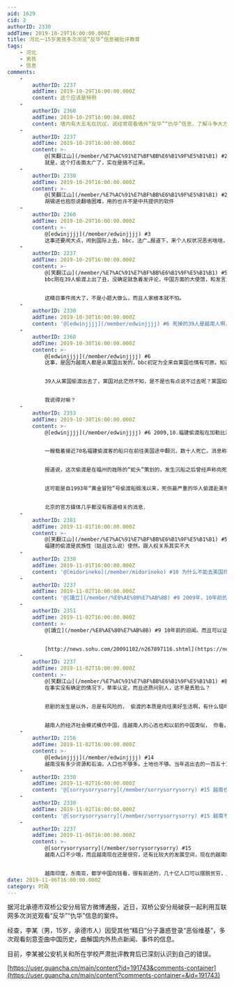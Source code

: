 ```yaml
---
aid: 1629
cid: 2
authorID: 2330
addTime: 2019-10-29T16:00:00.000Z
title: 河北一15岁男孩多次浏览“反华”信息被批评教育
tags:
    - 河北
    - 男孩
    - 信息
comments:
    -
        authorID: 2237
        addTime: 2019-10-29T16:00:00.000Z
        content: 这个应该是特例
    -
        authorID: 2360
        addTime: 2019-10-29T16:00:00.000Z
        content: 墙内有大五毛在抗议，说经常观看墙外“反华”“仇华”信息，了解斗争大方向。胡编锡进也是半夜看。是不是都应被公安抓了教育一下啊。
    -
        authorID: 2237
        addTime: 2019-10-29T16:00:00.000Z
        content: >-
            @[笑翻江山](/member/%E7%AC%91%E7%BF%BB%E6%B1%9F%E5%B1%B1) #2
            就是，这个打击面太广了，实在是搞不过来。
    -
        authorID: 2330
        addTime: 2019-10-29T16:00:00.000Z
        content: >-
            @[笑翻江山](/member/%E7%AC%91%E7%BF%BB%E6%B1%9F%E5%B1%B1) #2
            胡锡进也抱怨说翻墙困难，用的也许不是中共提供的软件
    -
        authorID: 2360
        addTime: 2019-10-29T16:00:00.000Z
        content: >-
            @[edwinjjjj](/member/edwinjjjj) #3
            这事还要闹大点，闹到国际上去，bbc，法广…报道下，来个人权状况恶劣啥啥，那就好了。：)
    -
        authorID: 2237
        addTime: 2019-10-29T16:00:00.000Z
        content: >-
            @[笑翻江山](/member/%E7%AC%91%E7%BF%BB%E6%B1%9F%E5%B1%B1) #5
            bbc刚在39人偷渡上出了丑，没确定就急着发评论，中国方面的大使馆，和发言人，倒是蛮得体的。


            这精日事件闹大了，不是小题大做么，而且人家根本就不怕。
    -
        authorID: 2330
        addTime: 2019-10-30T16:00:00.000Z
        content: '@[edwinjjjj](/member/edwinjjjj) #6 死掉的39人是越南人啊，已经有很多越南人认尸了'
    -
        authorID: 2360
        addTime: 2019-10-30T16:00:00.000Z
        content: >-
            @[edwinjjjj](/member/edwinjjjj) #6
            这事，是因为越南人都是从黨国出发的，bbc初定为全来自黨国也情有可原。知道越方报案后bbc已经联系上6名越方家属作进一步查证。英警方已拘捕数人。


            39人从黨国偷渡出去了，黨国对此茫然不知，是不是也有点说不过去呢？黨国如果及时抓获蛇头，阻止，制止了这次偷渡，这场悲剧就不会发生了。


            我说得对嘛？
    -
        authorID: 2353
        addTime: 2019-10-30T16:00:00.000Z
        content: >-
            @[edwinjjjj](/member/edwinjjjj) #6 2009,10.福建偷渡船在加勒比海翻船数十人丧生


            一艘载着接近70名福建偷渡客的船只在前往美国途中翻沉，数十人死亡。消息称，船只日前在海地附近的加勒比海海域翻沉，死者来自福建琅岐、长乐等地。


            报道说，这次偷渡是在福州的姓陈的“蛇头”策划的，发生沉船之后曾经声称向死者家属赔偿45万元人民币，企图私下解决问题。由于偷渡费用昂贵令他们欠下巨额债务，有家属接受赔偿。


            这可能是自1993年“黄金冒险”号偷渡船搁浅以来，死伤最严重的华人偷渡赴美惨案。香港明报星期二的报道称，今年偷渡入境美国的人蛇中，中国偷渡客有激增趋势，官方数据显示，美国西南边境截获的中国偷渡客，至今年8月增加至1221人。


            北京的官方媒体几乎都没有报道相关的消息.
    -
        authorID: 2381
        addTime: 2019-11-01T16:00:00.000Z
        content: >-
            @[笑翻江山](/member/%E7%AC%91%E7%BF%BB%E6%B1%9F%E5%B1%B1) #5
            福建的偷渡是民族性（姑且这么说）使然。跟人权关系其实不大
    -
        authorID: 2330
        addTime: 2019-11-01T16:00:00.000Z
        content: '@[midorineko](/member/midorineko) #10 为什么不能去美国找个收入高的工作，收入低也是人权问题'
    -
        authorID: 2237
        addTime: 2019-11-02T16:00:00.000Z
        content: '@[讀立](/member/%E8%AE%80%E7%AB%8B) #9 2009年，10年前的新闻了。'
    -
        authorID: 2351
        addTime: 2019-11-02T16:00:00.000Z
        content: >-
            @[讀立](/member/%E8%AE%80%E7%AB%8B) #9 10年前的旧闻。而且可以证实官方通讯社**新华社**有报道。


            [http://news.sohu.com/20091102/n267897116.shtml](https://news.sohu.com/20091102/n267897116.shtml)
    -
        authorID: 2237
        addTime: 2019-11-02T16:00:00.000Z
        content: >-
            @[笑翻江山](/member/%E7%AC%91%E7%BF%BB%E6%B1%9F%E5%B1%B1) #8
            在事实没有确定的情况下，草率认定，而且还质问别人，这不是丢脸么？


            悲剧的发生是以外，总是有风险的， 偷渡的本质是向往美好生活啊，有什么错吗？蛇头提供新生活的入口，为什么要拼命谴责阻止呢？


            越南人的经济社会模式模仿中国，连越南人的心态也和以前的中国类似， 你看，中国人消灭贫穷，不但可以成功，而且可以复制，多么了不起啊！
    -
        authorID: 2156
        addTime: 2019-11-02T16:00:00.000Z
        content: >-
            @[edwinjjjj](/member/edwinjjjj) #14
            越南没有多少资源和石油，人口也不够多。土地也不够。当年逃出去的一百五十万人也不会回去投资。几乎确定越南做不到赶上中国的人均gdp，但是生活水平继续提高是可以的。至少赶上泰国没问题。越共更像是一个贯彻江派路线的tg，要实惠不要主义。但是他们排华仇华反华也是真的。
    -
        authorID: 2330
        addTime: 2019-11-02T16:00:00.000Z
        content: '@[sorrysorrysorry](/member/sorrysorrysorry) #15 越南也接近一億人口'
    -
        authorID: 2330
        addTime: 2019-11-02T16:00:00.000Z
        content: '@[sorrysorrysorry](/member/sorrysorrysorry) #15 越南不排台灣，只排大陸人，很説明問題'
    -
        authorID: 2237
        addTime: 2019-11-06T16:00:00.000Z
        content: >-
            @[sorrysorrysorry](/member/sorrysorrysorry) #15
            越南人口不少哦，而且越南现在还是很穷，还有比较大的发展空间，现在的越南制造印度制造已经取代了一部分的中国制造了。


            越南印度，东南亚，都学中国向钱看，很有前途的，几十亿人口可以摆脱贫穷，比起所谓的民主说教要有意义多了。
date: 2019-11-06T16:00:00.000Z
category: 时政
---
```


据河北承德市双桥公安分局官方微博通报，近日，双桥公安分局破获一起利用互联网多次浏览观看“反华”“仇华”信息的案件。

经查，李某（男，15岁，承德市人）因受其他“精日”分子蛊惑登录“恶俗维基”，多次观看刻意歪曲中国历史，曲解国内外热点新闻、事件的信息。

目前，李某被公安机关和所在学校严肃批评教育后已深刻认识到自己的错误。

[https://user.guancha.cn/main/content?id=191743&comments-container](https://user.guancha.cn/main/content?comments-container=&id=191743)
